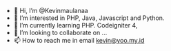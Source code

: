 - 👋 Hi, I’m @Kevinmaulanaa
- 👀 I’m interested in PHP, Java, Javascript and Python.
- 🌱 I’m currently learning PHP. Codeigniter 4, 
- 💞️ I’m looking to collaborate on ...
- 📫 How to reach me in email kevin@yoo.my.id

<!---
Kevinmaulanaa/Kevinmaulanaa is a ✨ special ✨ repository because its `README.md` (this file) appears on your GitHub profile.
You can click the Preview link to take a look at your changes.
--->
